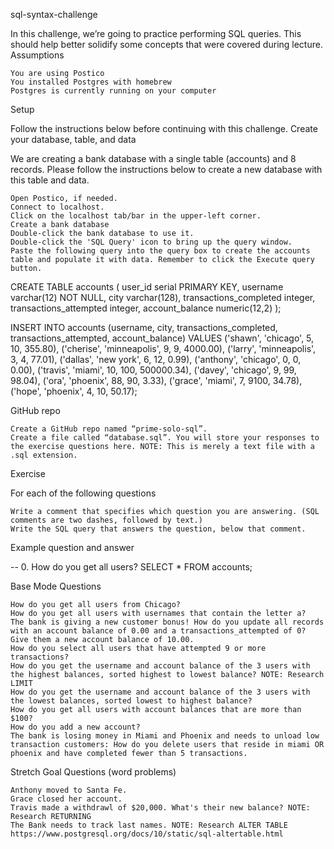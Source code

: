 sql-syntax-challenge

In this challenge, we’re going to practice performing SQL queries. This should help better solidify some concepts that were covered during lecture.
Assumptions

    You are using Postico
    You installed Postgres with homebrew
    Postgres is currently running on your computer

Setup

Follow the instructions below before continuing with this challenge.
Create your database, table, and data

We are creating a bank database with a single table (accounts) and 8 records. Please follow the instructions below to create a new database with this table and data.

    Open Postico, if needed.
    Connect to localhost.
    Click on the localhost tab/bar in the upper-left corner.
    Create a bank database
    Double-click the bank database to use it.
    Double-click the 'SQL Query' icon to bring up the query window.
    Paste the following query into the query box to create the accounts table and populate it with data. Remember to click the Execute query button.

CREATE TABLE accounts (
    user_id serial PRIMARY KEY,
    username varchar(12) NOT NULL,
    city varchar(128),
    transactions_completed integer,
    transactions_attempted integer,
    account_balance numeric(12,2)
);

INSERT INTO accounts (username, city, transactions_completed, transactions_attempted, account_balance) VALUES ('shawn', 'chicago', 5, 10, 355.80),
('cherise', 'minneapolis', 9, 9, 4000.00),
('larry', 'minneapolis', 3, 4, 77.01),
('dallas', 'new york', 6, 12, 0.99),
('anthony', 'chicago', 0, 0, 0.00),
('travis', 'miami', 10, 100, 500000.34),
('davey', 'chicago', 9, 99, 98.04),
('ora', 'phoenix', 88, 90, 3.33),
('grace', 'miami', 7, 9100, 34.78),
('hope', 'phoenix', 4, 10, 50.17);

GitHub repo

    Create a GitHub repo named “prime-solo-sql”.
    Create a file called “database.sql”. You will store your responses to the exercise questions here. NOTE: This is merely a text file with a .sql extension.

Exercise

For each of the following questions

    Write a comment that specifies which question you are answering. (SQL comments are two dashes, followed by text.)
    Write the SQL query that answers the question, below that comment.

Example question and answer

-- 0. How do you get all users?
SELECT * FROM accounts;

Base Mode Questions

    How do you get all users from Chicago?
    How do you get all users with usernames that contain the letter a?
    The bank is giving a new customer bonus! How do you update all records with an account balance of 0.00 and a transactions_attempted of 0? Give them a new account balance of 10.00.
    How do you select all users that have attempted 9 or more transactions?
    How do you get the username and account balance of the 3 users with the highest balances, sorted highest to lowest balance? NOTE: Research LIMIT
    How do you get the username and account balance of the 3 users with the lowest balances, sorted lowest to highest balance?
    How do you get all users with account balances that are more than $100?
    How do you add a new account?
    The bank is losing money in Miami and Phoenix and needs to unload low transaction customers: How do you delete users that reside in miami OR phoenix and have completed fewer than 5 transactions.

Stretch Goal Questions (word problems)

    Anthony moved to Santa Fe.
    Grace closed her account.
    Travis made a withdrawl of $20,000. What's their new balance? NOTE: Research RETURNING
    The Bank needs to track last names. NOTE: Research ALTER TABLE https://www.postgresql.org/docs/10/static/sql-altertable.html

